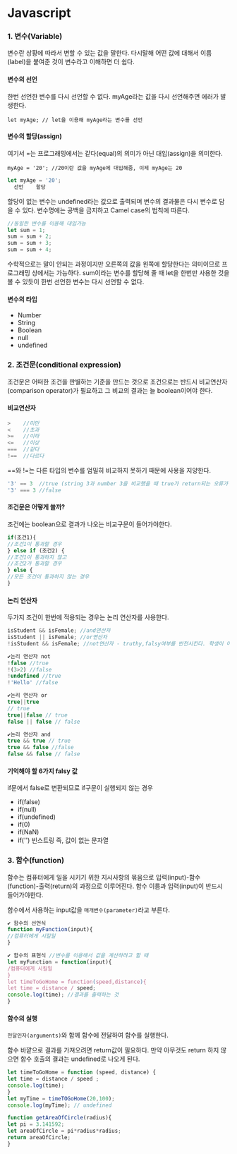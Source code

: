 # Javascript

### 1. 변수(Variable)

변수란 상황에 따라서 변할 수 있는 값을 말한다. 다시말해 어떤 값에 대해서 이름(label)을 붙여준 것이 변수라고 이해하면 더 쉽다.

#### 변수의 선언

한번 선언한 변수를 다시 선언할 수 없다. myAge라는 값을 다시 선언해주면 에러가 발생한다.

`let myAge; // let을 이용해 myAge라는 변수를 선언`

#### 변수의 할당(assign)

여기서 =는 프로그래밍에서는 같다(equal)의 의미가 아닌 대입(assign)을 의미한다.

`myAge = '20'; //20이란 값을 myAge에 대입해줌, 이제 myAge는 20`

```javascript
let myAge = '20';
  선언    할당   
```

할당이 없는 변수는 undefined라는 값으로 출력되며 변수의 결과물은 다시 변수로 담을 수 있다. 변수명에는 공백을 금지하고 Camel case의 법칙에 따른다.

```javascript
//동일한 변수를 이용해 대입가능
let sum = 1;
sum = sum + 2;
sum = sum + 3;
sum = sum + 4;
```

수학적으로는 말이 안되는 과정이지만 오른쪽의 값을 왼쪽에 할당한다는 의미이므로 프로그래밍 상에서는 가능하다. 
sum이라는 변수를 할당해 줄 때 let을 한번만 사용한 것을 볼 수 있듯이 한번 선언한 변수는 다시 선언할 수 없다.

#### 변수의 타입

+ Number
+ String
+ Boolean
+ null
+ undefined


### 2. 조건문(conditional expression)

조건문은 어떠한 조건을 판별하는 기준을 만드는 것으로 조건으로는 반드시 비교연산자(comparison operator)가 필요하고 그 비교의 결과는 늘 boolean이어야 한다.

#### 비교연산자

```javascript
>    //미만
<    //초과
>=   //이하
<=   //이상
===  //같다
!==  //다르다 
```

==와 !=는 다른 타입의 변수를 엄밀히 비교하지 못하기 때문에 사용을 지양한다.

```javascript
'3' == 3  //true (string 3과 number 3을 비교했을 때 true가 return되는 오류가 발생)
'3' === 3 //false 
```

#### 조건문은 어떻게 쓸까?

조건에는 boolean으로 결과가 나오는 비교구문이 들어가야한다.

```javascript
if(조건1){
//조건1이 통과할 경우
} else if (조건2) {
//조건1이 통과하지 않고
//조건2가 통과할 경우
} else {
//모든 조건이 통과하지 않는 경우
}
```

#### 논리 연산자

두가지 조건이 한번에 적용되는 경우는 논리 연산자를 사용한다.

```javascript
isStudent && isFemale; //and연산자
isStudent || isFemale; //or연산자
!isStudent && isFemale; //not연산자 - truthy,falsy여부를 반전시킨다. 학생이 아니면서 여성일 때 true
```

```javascript
✔논리 연산자 not
!false //true
!(3>2) //false
!undefined //true
!'Hello' //false

✔논리 연산자 or
true||true
// true
true||false // true
false || false // false

✔논리 연산자 and
true && true // true
true && false //false
false && false // false
```

#### 기억해야 할 6가지 falsy 값

if문에서 false로 변환되므로 if구문이 실행되지 않는 경우

+ if(false)
+ if(null)
+ if(undefined)
+ if(0)
+ if(NaN)
+ if('') 빈스트링 즉, 값이 없는 문자열

### 3. 함수(function)

함수는 컴퓨터에게 일을 시키기 위한 지시사항의 묶음으로 입력(input)-함수(function)-출력(return)의 과정으로 이루어진다. 함수 이름과 입력(input)이 반드시 들어가야한다.

함수에서 사용하는 input값을 `매개변수(parameter)`라고 부른다.

```javascript
✔ 함수의 선언식
function myFunction(input){
//컴퓨터에게 시킬일
}

✔ 함수의 표현식 //변수를 이용해서 값을 계산하려고 할 때
let myFunction = function(input){
/컴퓨터에게 시킬일
}
let timeToGoHome = function(speed,distance){
let time = distance / speed;
console.log(time); //결과를 출력하는 것 
}
```

#### 함수의 실행

`전달인자(arguments)`와 함께 함수에 전달하여 함수를 실행한다.

함수 바깥으로 결과를 가져오려면 return값이 필요하다. 만약 아무것도 return 하지 않으면 함수 호출의 결과는 undefined로 나오게 된다.

```javascript
let timeToGoHome = function (speed, distance) {
let time = distance / speed ;
console.log(time);
}
let myTime = timeTOGoHome(20,100);
console.log(myTime); // undefined

function getAreaOfCircle(radius){
let pi = 3.141592;
let areaOfCircle = pi*radius*radius;
return areaOfCircle;
}
```